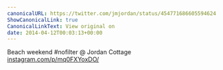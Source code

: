```yaml
---
canonicalURL: https://twitter.com/jmjordan/status/454771686605594624
ShowCanonicalLink: true
CanonicalLinkText: View original on
date: 2014-04-12T00:03:13+00:00
---
```

Beach weekend #nofilter @ Jordan Cottage [instagram.com/p/mq0FXYoxDO/](http://instagram.com/p/mq0FXYoxDO/)